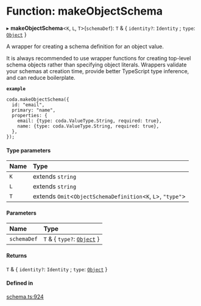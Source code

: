 # Function: makeObjectSchema

▸ **makeObjectSchema**<`K`, `L`, `T`\>(`schemaDef`): `T` & { `identity?`: `Identity` ; `type`: [`Object`](../enums/ValueType.md#object)  }

A wrapper for creating a schema definition for an object value.

It is always recommended to use wrapper functions for creating top-level schema
objects rather than specifying object literals. Wrappers validate your schemas
at creation time, provide better TypeScript type inference, and can reduce
boilerplate.

**`example`**
```
coda.makeObjectSchema({
  id: "email",
  primary: "name",
  properties: {
    email: {type: coda.ValueType.String, required: true},
    name: {type: coda.ValueType.String, required: true},
  },
});
```

#### Type parameters

| Name | Type |
| :------ | :------ |
| `K` | extends `string` |
| `L` | extends `string` |
| `T` | extends `Omit`<`ObjectSchemaDefinition`<`K`, `L`\>, ``"type"``\> |

#### Parameters

| Name | Type |
| :------ | :------ |
| `schemaDef` | `T` & { `type?`: [`Object`](../enums/ValueType.md#object)  } |

#### Returns

`T` & { `identity?`: `Identity` ; `type`: [`Object`](../enums/ValueType.md#object)  }

#### Defined in

[schema.ts:924](https://github.com/coda/packs-sdk/blob/main/schema.ts#L924)
